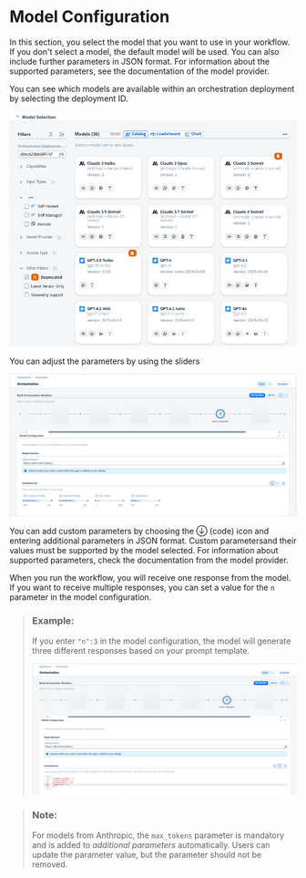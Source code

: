 <!-- loiobe3cd61a58514a958de988f0dd8bea57 -->

<link rel="stylesheet" type="text/css" href="css/sap-icons.css"/>

# Model Configuration

In this section, you select the model that you want to use in your workflow. If you don't select a model, the default model will be used. You can also include further parameters in JSON format. For information about the supported parameters, see the documentation of the model provider.

You can see which models are available within an orchestration deployment by selecting the deployment ID.

![](images/model_config_7a_a647393.png)

You can adjust the parameters by using the sliders

![](images/model_config_1_7a_27ff4d0.png)

You can add custom parameters by choosing the <span class="SAP-icons-V5"></span> \(code\) icon and entering additional parameters in JSON format. Custom parametersand their values must be supported by the model selected. For information about supported parameters, check the documentation from the model provider.

When you run the workflow, you will receive one response from the model. If you want to receive multiple responses, you can set a value for the `n` parameter in the model configuration.

> ### Example:  
> If you enter `"n":3` in the model configuration, the model will generate three different responses based on your prompt template.
> 
> ![](images/model_config_2_7a_f42e324.png)

> ### Note:  
> For models from Anthropic, the `max_tokens` parameter is mandatory and is added to *additional parameters* automatically. Users can update the parameter value, but the parameter should not be removed.

